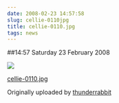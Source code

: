 ```yaml
---
date: 2008-02-23 14:57:58
slug: cellie-0110jpg
title: cellie-0110.jpg
tags: news
---
```


##14:57 Saturday 23 February 2008


 [![](http://farm4.static.flickr.com/3053/2285503690_20cec8fbb1.jpg)](http://www.flickr.com/photos/thunderrabbit/2285503690/)
   

 
  [cellie-0110.jpg](http://www.flickr.com/photos/thunderrabbit/2285503690/)
    

  Originally uploaded by [thunderrabbit](http://www.flickr.com/people/thunderrabbit/)
 




  

